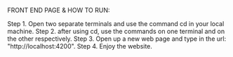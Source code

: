 FRONT END PAGE & HOW TO RUN:

Step 1. Open two separate terminals and use the command cd <cen3031-project> in your local machine.
Step 2. after using cd, use the commands <ng serve> on one terminal and <go run main.go> on the other respectively.
Step 3. Open up a new web page and type in the url: "http://localhost:4200".
Step 4. Enjoy the website.
